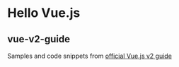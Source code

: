 # Hello Vue.js

## vue-v2-guide

Samples and code snippets from [official Vue.js v2 guide](https://cn.vuejs.org/v2/guide/)